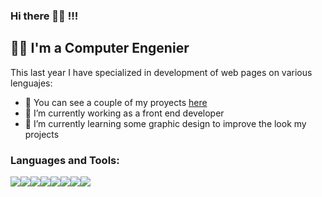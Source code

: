 ### Hi there 👨‍💻 !!!

## 🙋‍♂️ I'm a Computer Engenier

This last year I have specialized in development of web pages on various lenguajes:
- 💼 You can see a couple of my proyects <a href="http://www.myki.studio/myki/">here</a>
- 🔭 I’m currently working as a front end developer
- 🌱 I’m currently learning some graphic design to improve the look my projects

### Languages and Tools:

<img src="https://img.shields.io/badge/-C-A8B9CC?logo=c&logoColor=white&style=for-the-badge" /><img src="https://img.shields.io/badge/-Java-007396?logo=java&style=for-the-badge" /><img src="https://img.shields.io/badge/-HTML5-E34F26?logo=HTML5&logoColor=white&style=for-the-badge" /><img src="https://img.shields.io/badge/-Spring-777BB4?logo=spring&logoColor=white&style=for-the-badge&color=brightgreeen" /><img src="https://img.shields.io/badge/-CSS3-1572B6?logo=css3&style=for-the-badge" /><img src="https://img.shields.io/badge/-Php-777BB4?logo=php&logoColor=white&style=for-the-badge" /><img src="https://img.shields.io/badge/-Haskell-777BB4?logo=haskell&logoColor=white&style=for-the-badge&color=blueviolet" /><img src="https://img.shields.io/badge/-angular-777BB4?logo=angular&logoColor=white&style=for-the-badge&color=red" /> 
 
